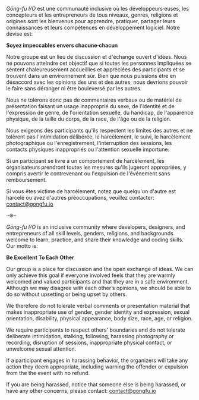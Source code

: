 _Gōng-fu I/O_ est une communauté inclusive où les développeurs·euses, les concepteurs et les entrepreneurs de tous niveaux, genres, religions et origines sont les bienvenus pour apprendre, pratiquer, partager leurs connaissances et leurs compétences en développement logiciel. Notre devise est:

**Soyez impeccables envers chacune·chacun**

Notre groupe est un lieu de discussion et d'échange ouvert d'idées. Nous ne pouvons atteindre cet objectif que si toutes les personnes impliquées se sentent chaleureusement accueillies et appréciées des participants et se trouvent dans un environnement sûr. Bien que nous puissions être en désaccord avec les opinions des uns et des autres, nous devrions pouvoir le faire sans déranger ni être bouleversé par les autres.

Nous ne tolérons donc pas de commentaires verbaux ou de matériel de présentation faisant un usage inapproprié du sexe, de l'identité et de l'expression de genre, de l'orientation sexuelle, du handicap, de l'apparence physique, de la taille du corps, de la race, de l'âge ou de la religion.

Nous exigeons des participants qu'ils respectent les limites des autres et ne tolèrent pas l'intimidation délibérée, le harcèlement, le suivi, le harcèlement photographique ou l'enregistrement, l'interruption des sessions, les contacts physiques inappropriés ou l'attention sexuelle importune.

Si un participant se livre à un comportement de harcèlement, les organisateurs prendront toutes les mesures qu'ils jugeront appropriées, y compris avertir le contrevenant ou l'expulsion de l'événement sans remboursement.

Si vous êtes victime de harcèlement, notez que quelqu'un d'autre est harcelé ou avez d'autres préoccupations, veuillez contacter: contact@gongfu.io

··❊··

_Gōng-fu I/O_ is an inclusive community where developers, designers, and entrepreneurs of all skill levels, genders, religions, and backgrounds welcome to learn, practice, and share their knowledge and coding skills. Our motto is:

**Be Excellent To Each Other**

Our group is a place for discussion and the open exchange of ideas. We can only achieve this goal if everyone involved feels that they are warmly welcomed and valued participants and that they are in a safe environment. Although we may disagree with each other’s opinions, we should be able to do so without upsetting or being upset by others.

We therefore do not tolerate verbal comments or presentation material that makes inappropriate use of gender, gender identity and expression, sexual orientation, disability, physical appearance, body size, race, age, or religion. 

We require participants to respect others' boundaries and do not tolerate deliberate intimidation, stalking, following, harassing photography or recording, disruption of sessions, inappropriate physical contact, or unwelcome sexual attention.

If a participant engages in harassing behavior, the organizers will take any action they deem appropriate, including warning the offender or expulsion from the the event with no refund.

If you are being harassed, notice that someone else is being harassed, or have any other concerns, please contact: contact@gongfu.io
